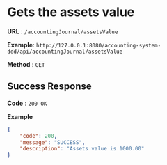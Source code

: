 # Gets the assets value

**URL** : `/accountingJournal/assetsValue`

**Example**: `http://127.0.0.1:8080/accounting-system-ddd/api/accountingJournal/assetsValue`

**Method** : `GET`

## Success Response

**Code** : `200 OK`
 
**Example**

````json
{
    "code": 200,
    "message": "SUCCESS",
    "description": "Assets value is 1000.00"
}

````

